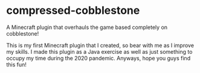 # compressed-cobblestone
A Minecraft plugin that overhauls the game based completely on cobblestone!

This is my first Minecraft plugin that I created, so bear with me as I improve my skills.
I made this plugin as a Java exercise as well as just something to occupy my time during the 2020 pandemic.
Anyways, hope you guys find this fun!
